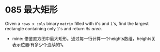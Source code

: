 # 085 最大矩形

Given a `rows x cols` binary `matrix` filled with `0`'s and `1`'s, find the largest rectangle containing only `1`'s and return *its area*.



- mine: 借鉴直方图中最大矩形。通过每一行计算一个heights数组，heights[i]表示位置i有多少个连续的1。

